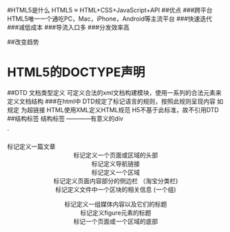 #HTML5是什么 
HTML5 ≈ HTML+CSS+JavaScript+API
##优点
###跨平台
HTML5唯一一个通吃PC，Mac，iPhone，Android等主流平台
###快速迭代
###减低成本
###导流入口多
###分发效率高

##改变趋势

# HTML5的DOCTYPE声明
<!DOCTYPE html>

##DTD 文档类型定义
可定义合法的xml文档构建模块，使用一系列的合法元素来定义文档结构
###在html中
DTD规定了标记语言的规则，按照此规则呈现内容
如规定  <a>为超链接 
HTML使用XML定义HTML规范
  H5不基于此标准，故不引用DTD
##结构标签
结构标签 ————有意义的div

`
<article>   标记定义一篇文章
<header>    标记定义一个页面或区域的头部
<nav>       标记定义导航链接
<section>   标记定义一个区域 
<aside>     标记定义页面内容部分的侧边栏  （淘宝分类栏)
<hgroup>    标记定义文件中一个区块的相关信息 (一个组)
<figure>    标记定义一组媒体内容以及它们的标题
<figcaption>标记定义figure元素的标题
<footer>    标记一个页面或一个区域的底部
<dialog>    标记定义一个对话框(会话框)类似微信`
##多媒体标签

`<video>
<audio>
<embed> 标签 标记定义外部的可交互的内容或插件，比如flash`
 
##Web应用标签
###状态标签

`<meter> 实时状态显示：气压 气温
<progress>  任务过程：安装加载
`
###列表标签
datalist
details
Menu

###注释标签
ruby    标记定义注释或音标
rt      标记定义对ruby的注释内容文本 
rp      告诉那些不支持ruby标签的浏览器如何显示
##其他标签
mark    标记定义高亮文本
output  标记定义一些数据类型，计算表单结果配合oninput事件

`<form oninput="totalPrice.value=parseInt(price.value)*parseInt(number.value)">
		type属性中 range表示范围，number表示数值型
		<!-- 0<input type="range" id="price" value="50000">4 -->
		<input type="text" id="price" value="5000">
		*<input type="number" id="number" value="1">=
		<output name="totalPrice" for="price number"></output>
	</form>
`

##在HTML5中删除的标签
虽向下兼容，不主张使用以下元素
*纯表现的元素*
Basefont 、big、center、font、s、strike、tt、u
*对可用性产生负面影响的元素*
frame、frameset、noframes
H5中想引入，使用iframe
*产生混淆的元素*
acronym、applet、isindex、dir

##重定义标签
<b>     没有了传递表示重要的意思
<i>     同上
<dd>    可以同details与figure一同使用，定义包含文本，dialog也可用
<dt>    同上，汇总细节
<hr>    表示主题结束，而不是水平线，虽然显示相同
<small> 表示小字体。例如打印注释或法律条款
<strong> 表示重要性，而不是强调符号